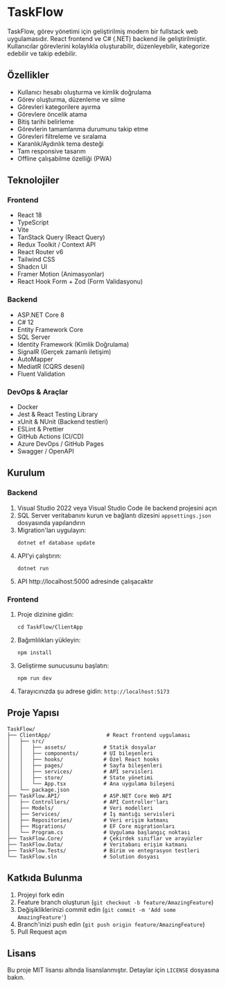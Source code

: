 # TaskFlow

TaskFlow, görev yönetimi için geliştirilmiş modern bir fullstack web uygulamasıdır. React frontend ve C# (.NET) backend ile geliştirilmiştir. Kullanıcılar görevlerini kolaylıkla oluşturabilir, düzenleyebilir, kategorize edebilir ve takip edebilir.

## Özellikler

- Kullanıcı hesabı oluşturma ve kimlik doğrulama
- Görev oluşturma, düzenleme ve silme
- Görevleri kategorilere ayırma
- Görevlere öncelik atama
- Bitiş tarihi belirleme
- Görevlerin tamamlanma durumunu takip etme
- Görevleri filtreleme ve sıralama
- Karanlık/Aydınlık tema desteği
- Tam responsive tasarım
- Offline çalışabilme özelliği (PWA)

## Teknolojiler

### Frontend

- React 18
- TypeScript
- Vite
- TanStack Query (React Query)
- Redux Toolkit / Context API
- React Router v6
- Tailwind CSS
- Shadcn UI
- Framer Motion (Animasyonlar)
- React Hook Form + Zod (Form Validasyonu)

### Backend

- ASP.NET Core 8
- C# 12
- Entity Framework Core
- SQL Server
- Identity Framework (Kimlik Doğrulama)
- SignalR (Gerçek zamanlı iletişim)
- AutoMapper
- MediatR (CQRS deseni)
- Fluent Validation

### DevOps & Araçlar

- Docker
- Jest & React Testing Library
- xUnit & NUnit (Backend testleri)
- ESLint & Prettier
- GitHub Actions (CI/CD)
- Azure DevOps / GitHub Pages
- Swagger / OpenAPI

## Kurulum

### Backend

1. Visual Studio 2022 veya Visual Studio Code ile backend projesini açın
2. SQL Server veritabanını kurun ve bağlantı dizesini `appsettings.json` dosyasında yapılandırın
3. Migration'ları uygulayın:
   ```
   dotnet ef database update
   ```
4. API'yi çalıştırın:
   ```
   dotnet run
   ```
5. API http://localhost:5000 adresinde çalışacaktır

### Frontend

1. Proje dizinine gidin:
   ```
   cd TaskFlow/ClientApp
   ```
2. Bağımlılıkları yükleyin:
   ```
   npm install
   ```
3. Geliştirme sunucusunu başlatın:
   ```
   npm run dev
   ```
4. Tarayıcınızda şu adrese gidin: `http://localhost:5173`

## Proje Yapısı

```
TaskFlow/
├── ClientApp/                  # React frontend uygulaması
│   ├── src/
│   │   ├── assets/            # Statik dosyalar
│   │   ├── components/        # UI bileşenleri
│   │   ├── hooks/             # Özel React hooks
│   │   ├── pages/             # Sayfa bileşenleri
│   │   ├── services/          # API servisleri
│   │   ├── store/             # State yönetimi
│   │   └── App.tsx            # Ana uygulama bileşeni
│   └── package.json
├── TaskFlow.API/              # ASP.NET Core Web API
│   ├── Controllers/           # API Controller'ları
│   ├── Models/                # Veri modelleri
│   ├── Services/              # İş mantığı servisleri
│   ├── Repositories/          # Veri erişim katmanı
│   ├── Migrations/            # EF Core migrationları
│   └── Program.cs             # Uygulama başlangıç noktası
├── TaskFlow.Core/             # Çekirdek sınıflar ve arayüzler
├── TaskFlow.Data/             # Veritabanı erişim katmanı
├── TaskFlow.Tests/            # Birim ve entegrasyon testleri
└── TaskFlow.sln               # Solution dosyası
```

## Katkıda Bulunma

1. Projeyi fork edin
2. Feature branch oluşturun (`git checkout -b feature/AmazingFeature`)
3. Değişikliklerinizi commit edin (`git commit -m 'Add some AmazingFeature'`)
4. Branch'inizi push edin (`git push origin feature/AmazingFeature`)
5. Pull Request açın

## Lisans

Bu proje MIT lisansı altında lisanslanmıştır. Detaylar için `LICENSE` dosyasına bakın.

